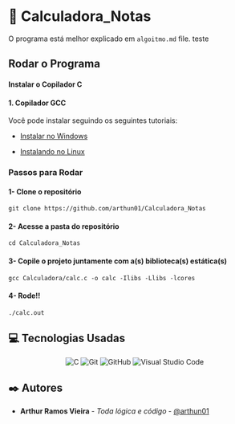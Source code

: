 # 🧮​ Calculadora_Notas
O programa está melhor explicado em `algoitmo.md` file.
teste

## Rodar o Programa
#### Instalar o Copilador C
#### 1. Copilador GCC

Você pode instalar seguindo os seguintes tutoriais:

- <a href="https://edisciplinas.usp.br/mod/book/view.php?id=4642812">Instalar no Windows</a>

- <a href="https://www.bosontreinamentos.com.br/linux/como-instalar-gcc-e-pacotes-de-desenvolvimento-no-linux-debian-10/">Instalando no Linux</a>

### Passos para Rodar
#### 1- Clone o repositório
`git clone https://github.com/arthun01/Calculadora_Notas`

#### 2- Acesse a pasta do repositório
`cd Calculadora_Notas`

#### 3- Copile o projeto juntamente com a(s) biblioteca(s) estática(s)
`gcc Calculadora/calc.c -o calc -Ilibs -Llibs -lcores`

#### 4- Rode!!
`./calc.out`


## 💻​ Tecnologias Usadas

<div align="center">

![C](https://img.shields.io/badge/c-%2300599C.svg?style=for-the-badge&logo=c&logoColor=white)  ![Git](https://img.shields.io/badge/git-%23F05033.svg?style=for-the-badge&logo=git&logoColor=white)  ![GitHub](https://img.shields.io/badge/github-%23121011.svg?style=for-the-badge&logo=github&logoColor=white)  ![Visual Studio Code](https://img.shields.io/badge/Visual%20Studio%20Code-0078d7.svg?style=for-the-badge&logo=visual-studio-code&logoColor=white)

</div>

## ✒️ Autores

* **Arthur Ramos Vieira** - *Toda lógica e código* - [@arthun01](https://github.com/arthun01)
